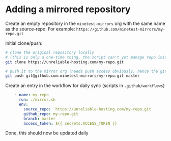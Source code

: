 # Adding a mirrored repository

Create an empty repository in the `minetest-mirrors` org with the same name as the source-repo.
For example: `https://github.com/minetest-mirrors/my-repo.git`


Initial clone/push:
```bash
# clone the original repository locally
# (this is only a one-time thing, the script can't yet manage repo initialization)
git clone https://unreliable-hosting.com/my-repo.git

# push it to the mirror org (needs push access obviously, hence the git: url)
git push git@github.com:minetest-mirrors/my-repo.git master
```

Create an entry in the workflow for daily sync (scripts in `.github/workflows`)
```yml
    - name: my-repo
      run: ./mirror.sh
      env:
        source_repo:  https://unreliable-hosting.com/my-repo.git
        github_repo: my-repo.git
        branch: master
        access_token: ${{ secrets.ACCESS_TOKEN }}
```

Done, this should now be updated daily